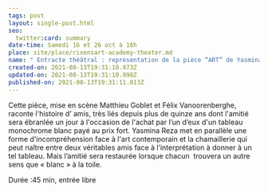 ```yaml
---
tags: post
layout: single-post.html
seo:
  twitter:card: summary
date-time: Samedi 16 et 26 oct à 16h
place: site/place/rixensart-academy-theater.md
name: " Entracte théâtral : représentation de la pièce “ART” de Yasmina Reza, "
created-on: 2021-08-13T19:31:10.973Z
updated-on: 2021-08-13T19:31:10.998Z
published-on: 2021-08-13T19:31:11.013Z
---
```

<!--StartFragment-->

Cette pièce, mise en scène Matthieu Goblet et Félix Vanoorenberghe, raconte l'histoire d’ amis, très liés depuis plus de quinze ans dont l'amitié sera ébranlée un jour à l'occasion de l'achat par l’un d’eux d'un tableau monochrome blanc payé au prix fort. Yasmina Reza met en parallèle une forme d'incompréhension face à l'art contemporain et la chamaillerie qui peut naître entre deux véritables amis face à l’interprétation à donner à un  tel tableau. Mais l’amitié sera restaurée lorsque chacun  trouvera un autre sens que « blanc » à la toile.

Durée :45 min, entrée libre 



<!--EndFragment-->